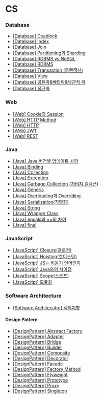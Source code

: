 # CS
### Database
- [[Database] Deadlock](https://github.com/homoonshi/CS/blob/main/Database/Deadlock.md)
- [[Database] Index](https://github.com/homoonshi/CS/blob/main/Database/Index.md)
- [[Database] Join](https://github.com/homoonshi/CS/blob/main/Database/Join.md)
- [[Database] Partitioning과 Sharding](https://github.com/homoonshi/CS/blob/main/Database/Partitioning%EA%B3%BC%20Sharding.md)
- [[Database] RDBMS vs NoSQL](https://github.com/homoonshi/CS/blob/main/Database/RDBMS%20vs%20NoSQL.md)
- [[Database] RDBMS](https://github.com/homoonshi/CS/blob/main/Database/RDBMS.md)
- [[Database] Transaction (트랜잭션)](https://github.com/homoonshi/CS/blob/main/Database/Transaction(%ED%8A%B8%EB%9E%9C%EC%9E%AD%EC%85%98).md)
- [[Database] View](https://github.com/homoonshi/CS/blob/main/Database/View.md)
- [[Database] 공유락&배타락&낙관적 락](https://github.com/homoonshi/CS/blob/main/Database/%EA%B3%B5%EC%9C%A0%EB%9D%BD%26%EB%B0%B0%ED%83%80%EB%9D%BD%26%EB%82%99%EA%B4%80%EC%A0%81%EB%9D%BD.md)
- [[Database] 정규화](https://github.com/homoonshi/CS/blob/main/Database/%EC%A0%95%EA%B7%9C%ED%99%94.md)

### Web
- [[Web] Cookie와 Session](https://github.com/homoonshi/CS/blob/main/Web/Cookie%EC%99%80%20Session.md)
- [[Web] HTTP Method](https://github.com/homoonshi/CS/blob/main/Web/HTTP%20Method.md)
- [[Web] HTTP](https://github.com/homoonshi/CS/blob/main/Web/HTTP.md)
- [[Web] JWT](https://github.com/homoonshi/CS/blob/main/Web/JWT.md)
- [[Web] REST](https://github.com/homoonshi/CS/blob/main/Web/REST.md)


### Java
- [[Java] Java 버전별 업데이트 사항](https://github.com/homoonshi/CS/blob/main/Java/Java%20%EB%B2%84%EC%A0%84%EB%B3%84%20%EC%97%85%EB%8D%B0%EC%9D%B4%ED%8A%B8%20%EC%82%AC%ED%95%AD.md)
- [[Java] Binding](https://github.com/homoonshi/CS/blob/main/Java/Binding.md)
- [[Java] Collection](https://github.com/homoonshi/CS/blob/main/Java/Collection.md)
- [[Java] Exception](https://github.com/homoonshi/CS/blob/main/Java/Exception.md)
- [[Java] Garbage Collection (가비지 컬렉션)](https://github.com/homoonshi/CS/blob/main/Java/GarbageCollection(%EA%B0%80%EB%B9%84%EC%A7%80%EC%BB%AC%EB%A0%89%EC%85%98).md)
- [[Java] Generic](https://github.com/homoonshi/CS/blob/main/Java/Generic.md)
- [[Java] Overloading과 Overriding](https://github.com/homoonshi/CS/blob/main/Java/Overloading%EA%B3%BC%20Overriding.md)
- [[Java] Serialization(직렬화)](https://github.com/homoonshi/CS/blob/main/Java/Serialization(%EC%A7%81%EB%A0%AC%ED%99%94).md)
- [[Java] String](https://github.com/homoonshi/CS/blob/main/Java/String.md)
- [[Java] Wrapper Class](https://github.com/homoonshi/CS/blob/main/Java/Wrapper%20Class.md)
- [[Java] equals와 ==의 차이](https://github.com/homoonshi/CS/blob/main/Java/equals%EC%99%80%20%3D%3D%EC%9D%98%20%EC%B0%A8%EC%9D%B4.md)
- [[Java] final](https://github.com/homoonshi/CS/blob/main/Java/final.md)

### JavaScript
- [[JavaScript] Closure(클로저)](https://github.com/homoonshi/CS/blob/main/JavaScript/Closure(%ED%81%B4%EB%A1%9C%EC%A0%80).md)
- [[JavaScript] Hoisting(호이스팅)](https://github.com/homoonshi/CS/blob/main/JavaScript/Hoisting(%ED%98%B8%EC%9D%B4%EC%8A%A4%ED%8C%85).md)
- [[JavaScript] JS는 비동기 언어인지](https://github.com/homoonshi/CS/blob/main/JavaScript/JS%EB%8A%94%20%EB%B9%84%EB%8F%99%EA%B8%B0%20%EC%96%B8%EC%96%B4%EC%9D%B8%EC%A7%80.md)
- [[JavaScript] Java와의 차이점](https://github.com/homoonshi/CS/blob/main/JavaScript/Java%EC%99%80%EC%9D%98%20%EC%B0%A8%EC%9D%B4%EC%A0%90.md)
- [[JavaScript] Scope(스코프)](https://github.com/homoonshi/CS/blob/main/JavaScript/Scope(%EC%8A%A4%EC%BD%94%ED%94%84).md)
- [[JavaScript] 모듈화](https://github.com/homoonshi/CS/blob/main/JavaScript/%EB%AA%A8%EB%93%88%ED%99%94.md)

### Software Architecture
- [[Software Architecutre] 객체지향](https://github.com/homoonshi/CS/blob/main/Software%20Architecture/%EA%B0%9D%EC%B2%B4%EC%A7%80%ED%96%A5.md)
#### Design Pattern
- [[DesignPattern] Abstract Factory](https://github.com/homoonshi/CS/blob/main/Software%20Architecture/Design%20Pattern/Abstract%20Factory.md)
- [[DesignPattern] Adapter](https://github.com/homoonshi/CS/blob/main/Software%20Architecture/Design%20Pattern/Adapter.md)
- [[DesignPattern] Bridge](https://github.com/homoonshi/CS/blob/main/Software%20Architecture/Design%20Pattern/Bridge.md)
- [[DesignPattern] Builder](https://github.com/homoonshi/CS/blob/main/Software%20Architecture/Design%20Pattern/Builder.md)
- [[DesignPattern] Composite](https://github.com/homoonshi/CS/blob/main/Software%20Architecture/Design%20Pattern/Composite.md)
- [[DesignPattern] Decorator](https://github.com/homoonshi/CS/blob/main/Software%20Architecture/Design%20Pattern/Decorator.md)
- [[DesignPattern] Facade](https://github.com/homoonshi/CS/blob/main/Software%20Architecture/Design%20Pattern/Facade.md)
- [[DesignPattern] Factory Method](https://github.com/homoonshi/CS/blob/main/Software%20Architecture/Design%20Pattern/Factory%20Method.md)
- [[DesignPattern] Flyweight](https://github.com/homoonshi/CS/blob/main/Software%20Architecture/Design%20Pattern/Flyweight.md)
- [[DesignPattern] Prototype](https://github.com/homoonshi/CS/blob/main/Software%20Architecture/Design%20Pattern/Prototype.md)
- [[DesignPattern] Proxy](https://github.com/homoonshi/CS/blob/main/Software%20Architecture/Design%20Pattern/Proxy.md)
- [[DesignPattern] Singleton](https://github.com/homoonshi/CS/blob/main/Software%20Architecture/Design%20Pattern/Singleton.md)